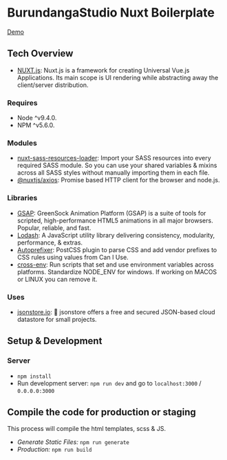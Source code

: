 # BurundangaStudio Nuxt Boilerplate

[Demo](https://burundanga.studio/nuxt_boilerplate/en/)

## Tech Overview
- [NUXT.js](https://nuxtjs.org//): Nuxt.js is a framework for creating Universal Vue.js Applications. Its main scope is UI rendering while abstracting away the client/server distribution.

### Requires
- Node ^v9.4.0.
- NPM ^v5.6.0.

### Modules
- [nuxt-sass-resources-loader](https://www.npmjs.com/package/nuxt-sass-resources-loader): Import your SASS resources into every required SASS module. So you can use your shared variables & mixins across all SASS styles without manually importing them in each file.
- [@nuxtjs/axios](https://axios.nuxtjs.org/options.html): Promise based HTTP client for the browser and node.js.

### Libraries
- [GSAP](https://greensock.com/): GreenSock Animation Platform (GSAP) is a suite of tools for scripted, high-performance HTML5 animations in all major browsers. Popular, reliable, and fast.
- [Lodash](https://lodash.com/): A JavaScript utility library delivering consistency, modularity, performance, & extras.
- [Autoprefixer](https://www.npmjs.com/package/autoprefixer): PostCSS plugin to parse CSS and add vendor prefixes to CSS rules using values from Can I Use.
- [cross-env](https://www.npmjs.com/package/cross-env): Run scripts that set and use environment variables across platforms. Standardize NODE_ENV for windows. If working on MACOS or LINUX you can remove it.

### Uses
- [jsonstore.io](https://github.com/bluzi/jsonstore): 🚀 jsonstore offers a free and secured JSON-based cloud datastore for small projects.


## Setup & Development

### Server
- `npm install`
- Run development server: `npm run dev` and go to `localhost:3000` / `0.0.0.0:3000`
    

## Compile the code for production or staging
This process will compile the html templates, scss & JS.

- *Generate Static Files:* `npm run generate`
- *Production:* `npm run build`
